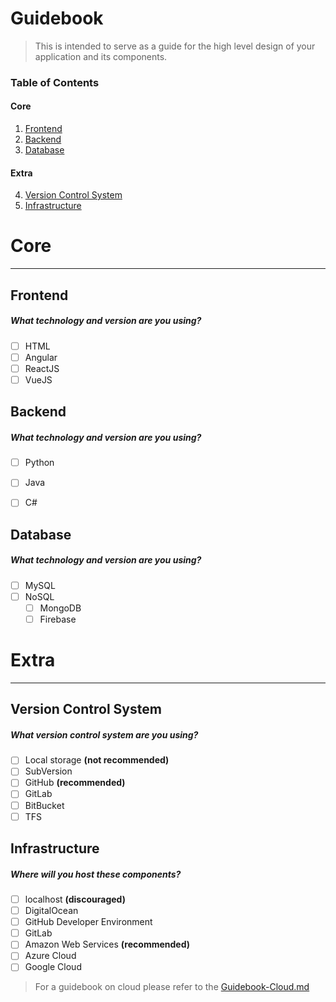 # Guidebook

> This is intended to serve as a guide for the high level design of your application and its components.

### Table of Contents  

#### Core
1. [Frontend](#frontend)
2. [Backend](#backend)
3. [Database](#database)  

#### Extra
4. [Version Control System](#version-control-system)
5. [Infrastructure](#infrastructure)

# Core

---  

## Frontend

##### What technology and version are you using?
- [ ] HTML
- [ ] Angular
- [ ] ReactJS
- [ ] VueJS

## Backend

##### What technology and version are you using?
- [ ] Python
- [ ] Java
- [ ] C#


## Database

##### What technology and version are you using?
- [ ] MySQL
- [ ] NoSQL
    - [ ] MongoDB
    - [ ] Firebase
    
# Extra

---  

## Version Control System

##### What version control system are you using?
- [ ] Local storage **(not recommended)**
- [ ] SubVersion
- [ ] GitHub **(recommended)**
- [ ] GitLab
- [ ] BitBucket
- [ ] TFS

## Infrastructure

##### Where will you host these components?
- [ ] localhost **(discouraged)**
- [ ] DigitalOcean
- [ ] GitHub Developer Environment
- [ ] GitLab
- [ ] Amazon Web Services **(recommended)**
- [ ] Azure Cloud
- [ ] Google Cloud

> For a guidebook on cloud please refer to the [Guidebook-Cloud.md](Guidebook-Cloud.md)
